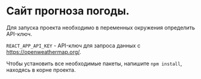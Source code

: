 # Сайт прогноза погоды. 

Для запуска проекта необходимо в переменных окружения определить API-ключ.

`REACT_APP_API_KEY` - API-ключ для запроса данных с https://openweathermap.org/.

Чтобы установить все необходимые пакеты, напишите `npm install`, находясь в корне проекта.
